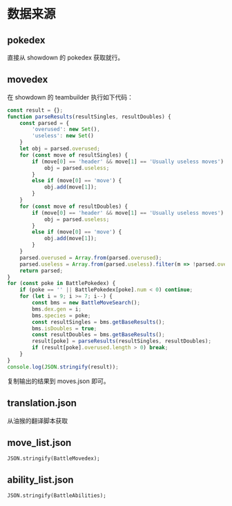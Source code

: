 # 数据来源

## pokedex

直接从 showdown 的 pokedex 获取就行。

## movedex

在 showdown 的 teambuilder 执行如下代码：

```js
const result = {};
function parseResults(resultSingles, resultDoubles) {
    const parsed = {
        'overused': new Set(),
        'useless': new Set()
    }
    let obj = parsed.overused;
    for (const move of resultSingles) {
        if (move[0] == 'header' && move[1] == 'Usually useless moves') {
            obj = parsed.useless;
        }
        else if (move[0] == 'move') {
            obj.add(move[1]);
        }
    }
    for (const move of resultDoubles) {
        if (move[0] == 'header' && move[1] == 'Usually useless moves') {
            obj = parsed.useless;
        }
        else if (move[0] == 'move') {
            obj.add(move[1]);
        }
    }
    parsed.overused = Array.from(parsed.overused);
    parsed.useless = Array.from(parsed.useless).filter(m => !parsed.overused.includes(m));
    return parsed;
}
for (const poke in BattlePokedex) {
    if (poke == '' || BattlePokedex[poke].num < 0) continue;
    for (let i = 9; i >= 7; i--) {
        const bms = new BattleMoveSearch();
        bms.dex.gen = i;
        bms.species = poke;
        const resultSingles = bms.getBaseResults();
        bms.isDoubles = true;
        const resultDoubles = bms.getBaseResults();
        result[poke] = parseResults(resultSingles, resultDoubles);
        if (result[poke].overused.length > 0) break;
    }
}
console.log(JSON.stringify(result));
```

复制输出的结果到 moves.json 即可。

## translation.json

从油猴的翻译脚本获取

## move_list.json

`JSON.stringify(BattleMovedex);`

## ability_list.json

`JSON.stringify(BattleAbilities);`